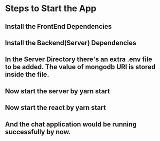 # Steps to Start the App

## Install the FrontEnd Dependencies
## Install the Backend(Server) Dependencies
## In the Server Directory there's an extra .env file to be added. The value of mongodb URI is stored inside the file.
## Now start the server by yarn start
## Now start the react by yarn start
## And the chat application would be running successfully by now.
